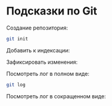 # Подсказки по Git

Создание репозитория:
```sh
git init
```
Добавить к индексации:

Зафиксировать изменения:

Посмотреть лог в полном виде:
```sh
git log
```
Посмотреть лог в сокращенном виде: